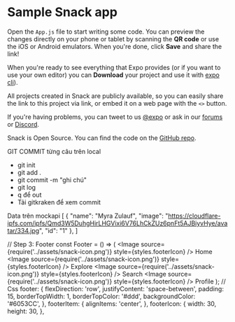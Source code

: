 # Sample Snack app

Open the `App.js` file to start writing some code. You can preview the changes directly on your phone or tablet by scanning the **QR code** or use the iOS or Android emulators. When you're done, click **Save** and share the link!

When you're ready to see everything that Expo provides (or if you want to use your own editor) you can **Download** your project and use it with [expo cli](https://docs.expo.dev/get-started/installation/#expo-cli)).

All projects created in Snack are publicly available, so you can easily share the link to this project via link, or embed it on a web page with the `<>` button.

If you're having problems, you can tweet to us [@expo](https://twitter.com/expo) or ask in our [forums](https://forums.expo.dev/c/expo-dev-tools/61) or [Discord](https://chat.expo.dev/).

Snack is Open Source. You can find the code on the [GitHub repo](https://github.com/expo/snack).







GIT COMMIT từng câu trên local

- git init 
- git add . 
- git commit -m "ghi chú"
- git log 
- q để out
- Tải gitkraken để xem commit


Data trên mockapi
[
  {
    "name": "Myra Zulauf",
    "image": "https://cloudflare-ipfs.com/ipfs/Qmd3W5DuhgHirLHGVixi6V76LhCkZUz6pnFt5AJBiyvHye/avatar/334.jpg",
    "id": "1"
  },
]



// Step 3: Footer
  const Footer = () => (
    <View style={styles.footer}>
      <TouchableOpacity style={styles.footerItem}>
        <Image source={require('../assets/snack-icon.png')} style={styles.footerIcon} />
        <Text>Home</Text>
      </TouchableOpacity>
      <TouchableOpacity style={styles.footerItem}>
        <Image source={require('../assets/snack-icon.png')} style={styles.footerIcon} />
        <Text>Explore</Text>
      </TouchableOpacity>
      <TouchableOpacity style={styles.footerItem}>
        <Image source={require('../assets/snack-icon.png')} style={styles.footerIcon} />
        <Text>Search</Text>
      </TouchableOpacity>
      <TouchableOpacity style={styles.footerItem}>
        <Image source={require('../assets/snack-icon.png')} style={styles.footerIcon} />
        <Text>Profile</Text>
      </TouchableOpacity>
    </View>
  );
// Css
footer: {
    flexDirection: 'row',
    justifyContent: 'space-between',
    padding: 15,
    borderTopWidth: 1,
    borderTopColor: '#ddd',
    backgroundColor: '#6053CC',
  },
  footerItem: {
    alignItems: 'center',
  },
  footerIcon: {
    width: 30,
    height: 30,
  },
